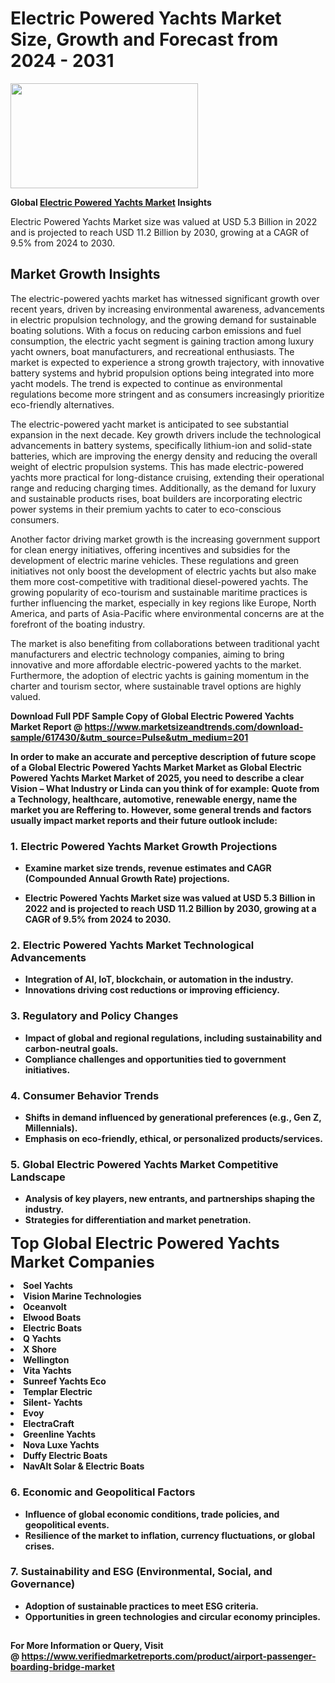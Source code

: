 <H1>Electric Powered Yachts Market Size, Growth and Forecast from 2024 - 2031</H1><img class="aligncenter size-medium wp-image-584254" src="https://thirdeyenews.in/wp-content/uploads/2024/09/Global-Market-Research-300x168.jpeg" alt="" width="300" height="168" /><p><strong>Global&nbsp;<a href="https://www.marketsizeandtrends.com/download-sample/617430/&amp;utm_source=Pulse&amp;utm_medium=201">Electric Powered Yachts Market</a> Insights</strong></p><p>Electric Powered Yachts Market size was valued at USD 5.3 Billion in 2022 and is projected to reach USD 11.2 Billion by 2030, growing at a CAGR of 9.5% from 2024 to 2030.</p><p><h2>Market Growth Insights</h2> <p>The electric-powered yachts market has witnessed significant growth over recent years, driven by increasing environmental awareness, advancements in electric propulsion technology, and the growing demand for sustainable boating solutions. With a focus on reducing carbon emissions and fuel consumption, the electric yacht segment is gaining traction among luxury yacht owners, boat manufacturers, and recreational enthusiasts. The market is expected to experience a strong growth trajectory, with innovative battery systems and hybrid propulsion options being integrated into more yacht models. The trend is expected to continue as environmental regulations become more stringent and as consumers increasingly prioritize eco-friendly alternatives.</p> <p><strong></strong></p> <p>The electric-powered yacht market is anticipated to see substantial expansion in the next decade. Key growth drivers include the technological advancements in battery systems, specifically lithium-ion and solid-state batteries, which are improving the energy density and reducing the overall weight of electric propulsion systems. This has made electric-powered yachts more practical for long-distance cruising, extending their operational range and reducing charging times. Additionally, as the demand for luxury and sustainable products rises, boat builders are incorporating electric power systems in their premium yachts to cater to eco-conscious consumers.</p> <p>Another factor driving market growth is the increasing government support for clean energy initiatives, offering incentives and subsidies for the development of electric marine vehicles. These regulations and green initiatives not only boost the development of electric yachts but also make them more cost-competitive with traditional diesel-powered yachts. The growing popularity of eco-tourism and sustainable maritime practices is further influencing the market, especially in key regions like Europe, North America, and parts of Asia-Pacific where environmental concerns are at the forefront of the boating industry.</p> <p>The market is also benefiting from collaborations between traditional yacht manufacturers and electric technology companies, aiming to bring innovative and more affordable electric-powered yachts to the market. Furthermore, the adoption of electric yachts is gaining momentum in the charter and tourism sector, where sustainable travel options are highly valued.</p> <p><strong></p><p><span class=""><strong>Download Full PDF Sample Copy of Global Electric Powered Yachts Market Report</strong> @ <a href="https://www.marketsizeandtrends.com/download-sample/617430/&amp;utm_source=Pulse&amp;utm_medium=201" target="_blank">https://www.marketsizeandtrends.com/download-sample/617430/&amp;utm_source=Pulse&amp;utm_medium=201</a></span></p><p>In order to make an accurate and perceptive description of future scope of a Global&nbsp;Electric Powered Yachts Market Market as Global&nbsp;Electric Powered Yachts Market Market of 2025, you need to describe a clear Vision &ndash; What Industry or Linda can you think of for example: Quote from a Technology, healthcare, automotive, renewable energy, name the market you are Reffering to. However, some general trends and factors usually impact market reports and their future outlook include:</p><h3>1.&nbsp;<strong>Electric Powered Yachts Market Growth Projections</strong></h3><ul><li>Examine market size trends, revenue estimates and CAGR (Compounded Annual Growth Rate) projections.</li><li><p>Electric Powered Yachts Market size was valued at USD 5.3 Billion in 2022 and is projected to reach USD 11.2 Billion by 2030, growing at a CAGR of 9.5% from 2024 to 2030.</p></li></ul><h3>2.&nbsp;<strong>Electric Powered Yachts Market Technological Advancements</strong></h3><ul><li>Integration of AI, IoT, blockchain, or automation in the industry.</li><li>Innovations driving cost reductions or improving efficiency.</li></ul><h3>3.&nbsp;<strong>Regulatory and Policy Changes</strong></h3><ul><li>Impact of global and regional regulations, including sustainability and carbon-neutral goals.</li><li>Compliance challenges and opportunities tied to government initiatives.</li></ul><h3>4.&nbsp;<strong>Consumer Behavior Trends</strong></h3><ul><li>Shifts in demand influenced by generational preferences (e.g., Gen Z, Millennials).</li><li>Emphasis on eco-friendly, ethical, or personalized products/services.</li></ul><h3>5.&nbsp;<strong>Global Electric Powered Yachts Market Competitive Landscape</strong></h3><ul><li>Analysis of key players, new entrants, and partnerships shaping the industry.</li><li>Strategies for differentiation and market penetration.</li></ul><p data-pm-slice="1 1 []"><span style="color: inherit; font-family: inherit; font-size: 25px;">Top Global Electric Powered Yachts Market Companies</span></p><div class="" data-test-id=""><p><li>Soel Yachts</li><li> Vision Marine Technologies</li><li> Oceanvolt</li><li> Elwood Boats</li><li> Electric Boats</li><li> Q Yachts</li><li> X Shore</li><li> Wellington</li><li> Vita Yachts</li><li> Sunreef Yachts Eco</li><li> Templar Electric</li><li> Silent- Yachts</li><li> Evoy</li><li> ElectraCraft</li><li> Greenline Yachts</li><li> Nova Luxe Yachts</li><li> Duffy Electric Boats</li><li> NavAlt Solar & Electric Boats</li></p></div><h3>6.&nbsp;<strong>Economic and Geopolitical Factors</strong></h3><ul><li>Influence of global economic conditions, trade policies, and geopolitical events.</li><li>Resilience of the market to inflation, currency fluctuations, or global crises.</li></ul><h3>7.&nbsp;<strong>Sustainability and ESG (Environmental, Social, and Governance)</strong></h3><ul><li>Adoption of sustainable practices to meet ESG criteria.</li><li>Opportunities in green technologies and circular economy principles.</li></ul><h2><strong style="font-size: 14px;">For More Information or Query, Visit @&nbsp;</strong><a style="background-color: #ffffff; font-size: 14px;" href="https://www.marketsizeandtrends.com/report/electric-powered-yachts-market/" target="_blank">https://www.verifiedmarketreports.com/product/airport-passenger-boarding-bridge-market</a></h2>
